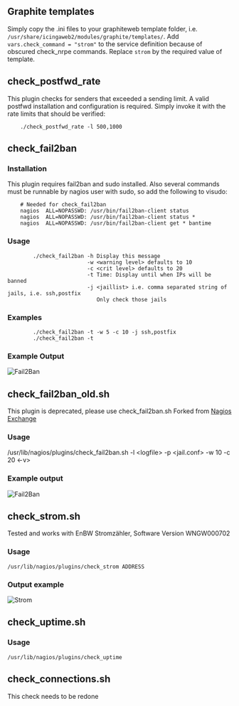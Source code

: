 ## Graphite templates
Simply copy the .ini files to your graphiteweb template folder, i.e. ```/usr/share/icingaweb2/modules/graphite/templates/```. 
Add ``vars.check_command = "strom"`` to the service definition because of obscured check_nrpe commands.
Replace ``strom`` by the required value of template.
## check_postfwd_rate
This plugin checks for senders that exceeded a sending limit. A valid postfwd installation and configuration is required. Simply invoke it with the rate limits that should be verified:

        ./check_postfwd_rate -l 500,1000
## check_fail2ban
### Installation
This plugin requires fail2ban and sudo installed. Also several commands must be runnable by nagios user with sudo, so add the following to visudo:

        # Needed for check_fail2ban
        nagios  ALL=NOPASSWD: /usr/bin/fail2ban-client status
        nagios  ALL=NOPASSWD: /usr/bin/fail2ban-client status *
        nagios  ALL=NOPASSWD: /usr/bin/fail2ban-client get * bantime
### Usage    
            ./check_fail2ban -h Display this message
                             -w <warning level> defaults to 10
                             -c <crit level> defaults to 20
                             -t Time: Display until when IPs will be banned
                             -j <jaillist> i.e. comma separated string of jails, i.e. ssh,postfix
                                Only check those jails
### Examples
            ./check_fail2ban -t -w 5 -c 10 -j ssh,postfix
            ./check_fail2ban -t

### Example Output
![Fail2Ban](img/fail2ban_new.png "Fail2Ban")
## check_fail2ban_old.sh
This plugin is deprecated, please use check_fail2ban.sh
Forked from [Nagios Exchange](https://exchange.nagios.org/index.php?option=com_mtree&task=viewlink&link_id=4349&Itemid=74)
### Usage
/usr/lib/nagios/plugins/check_fail2ban.sh -l \<logfile\>  -p \<jail.conf\> -w 10 -c 20 \<-v\>
### Example output
![Fail2Ban](img/fail2ban.png "Fail2Ban")
## check_strom.sh
Tested and works with EnBW Stromzähler, Software Version WNGW000702
### Usage
```/usr/lib/nagios/plugins/check_strom ADDRESS```
### Output example
![Strom](img/strom.png "Strom")
## check_uptime.sh
### Usage
```/usr/lib/nagios/plugins/check_uptime```
## check_connections.sh
This check needs to be redone